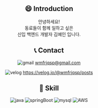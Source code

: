 <div align=center>

## :smile: Introduction 

안녕하세요! <br/>
동료들이 함께 일하고 싶은<br/> 신입 백엔드 개발자 김예인 입니다.

## :telephone_receiver: Contact 


![gmail](https://img.shields.io/badge/Gmail-D14836?style=for-the-badge&logo=gmail&logoColor=white) wmfrjqsp@gmail.com 

![velog](https://img.shields.io/badge/velog-00A95C?style=for-the-badge&logo=velog&logoColor=white) https://velog.io/@wmfrjqsp/posts


## :wrench: Skill 

![java](https://img.shields.io/badge/Java-ED8B00?style=for-the-badge&logo=openjdk&logoColor=white) ![springBoot](https://img.shields.io/badge/SpringBoot-6DB33F?style=for-the-badge&logo=springBoot&logoColor=white) ![mysql](https://img.shields.io/badge/MySQL-00000F?style=for-the-badge&logo=mysql&logoColor=white) ![AWS](https://img.shields.io/badge/AWS-%23FF9900.svg?style=for-the-badge&logo=amazon-aws&logoColor=white)

</div>
